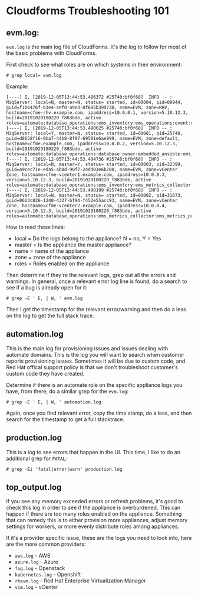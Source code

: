 # Cloudforms Troubleshooting 101

## evm.log:

`evm.log` is the main log file of CloudForms.  It's the log to follow for most of the basic problems with CloudForms.

First check to see what roles are on which systems in their environment:

`# grep local= evm.log`

Example:
```
[----] I, [2019-12-05T13:44:53.486372 #25740:bf0f68]  INFO -- : MiqServer: local=N, master=N, status= started, id=00004, pid=08944, guid=f1b6476f-b3e4-4ef0-a9e3-8f605b39d738, name=EVM, zone=RHV, hostname=cfme-rhv.example.com, ipaddress=10.0.0.1, version=5.10.12.3, build=20191029180220_f883bde, active roles=automate:database_operations:ems_inventory:ems_operations:event:reporting:smartstate:user_interface:web_services:websocket
[----] I, [2019-12-05T13:44:53.490625 #25740:bf0f68]  INFO -- : MiqServer: local=Y, master=N, status= started, id=00001, pid=25740, guid=d8658f16-0ba7-44b8-8f97-69501e6ae999, name=EVM, zone=default, hostname=cfme.example.com, ipaddress=10.0.0.2, version=5.10.12.3, build=20191029180220_f883bde, active roles=automate:database_operations:database_owner:embedded_ansible:ems_inventory:ems_operations:event:notifier:reporting:user_interface:web_services:websocket
[----] I, [2019-12-05T13:44:53.494736 #25740:bf0f68]  INFO -- : MiqServer: local=N, master=Y, status= started, id=00003, pid=32399, guid=a9cec71e-eda5-4b0d-90f7-24dd03e6b208, name=EVM, zone=vCenter Zone, hostname=cfme-vcenter1.example.com, ipaddress=10.0.0.3, version=5.10.12.3, build=20191029180220_f883bde, active roles=automate:database_operations:ems_inventory:ems_metrics_collector:ems_metrics_coordinator:ems_metrics_processor:ems_operations:event:reporting:scheduler:smartproxy:smartstate:web_services:websocket
[----] I, [2019-12-05T13:44:53.498199 #25740:bf0f68]  INFO -- : MiqServer: local=N, master=N, status= started, id=00002, pid=31673, guid=0613c826-1240-4327-bf94-f452e55acc93, name=EVM, zone=vCenter Zone, hostname=cfme-vcenter2.example.com, ipaddress=10.0.0.4, version=5.10.12.3, build=20191029180220_f883bde, active roles=automate:database_operations:ems_metrics_collector:ems_metrics_processor:ems_operations:reporting:smartproxy:smartstate:web_services:websocket
```

How to read these lines:

- local = Do the logs belong to the appliance?  N = no, Y = Yes
- master = Is the appliance the master appliance?
- name = name of the appliance
- zone = zone of the appliance
- roles = Roles enabled on the appliance

Then determine if they're the relevant logs, grep out all the errors and warnings.  In general, once a relevant error log line is found, do a search to see if a bug is already open for it:

`# grep -E ' E, | W, ' evm.log`

Then I get the timestamp for the relevant error/warning and then do a less on the log to get the full stack trace.

## automation.log

This is the main log for provisioning issues and issues dealing with automate domains.  This is the log you will want to search when customer reports provisioning issues.  Sometimes it will be due to custom code, and Red Hat offical support policy is that we don't troubleshoot customer's custom code they have created.

Determine if there is an automate role on the specific appliance logs you have, from there, do a similar grep for the `evm.log`:

`# grep -E ' E, | W, ' automation.log`

Again, once you find relevant error, copy the time stamp, do a less, and then search for the timestamp to get a full stacktrace.

## production.log

This is a log to see errors that happen in the UI.  This time, I like to do an additional grep for `FATAL`:

`# grep -Ei 'fatal|error|warn' production.log`

## top_output.log

If you see any memory exceeded errors or refresh problems, it's good to check this log in order to see if the appliance is overburdened.  This can happen if there are too many roles enabled on the appliance.
Something that can remedy this is to either provision more appliances, adjust memory settings for workers, or more evenly distribute roles among appliances.

If it's a provider specific issue, these are the logs you need to look into, here are the more common providers:

- `aws.log` - AWS
- `azure.log` - Azure
- `fog.log` - Openstack
- `kubernetes.log` - Openshift
- `rhevm.log` - Red Hat Enterprise Virtualization Manager
- `vim.log` - vCenter
